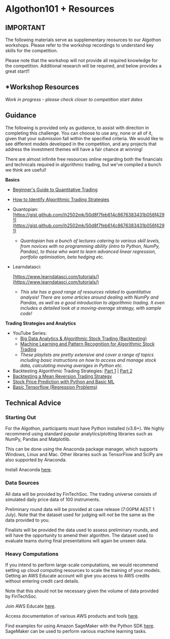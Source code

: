 # Algothon101 + Resources

## **IMPORTANT** ##

The following materials serve as supplementary reosurces to our Algothon workshops. Please refer to the workshop recordings to understand key skills for the competition.

Please note that the workshop will not provide all required knowledge for the competition. Additional research will be required, and below provides a great start!!

## *Workshop Resources ##

*Work in progress - please check closer to competition start dates*

## Guidance

The following is provided only as guidance, to assist with direction in completing this challenge. You can choose to use any, none or all of it, given that your submission fall within the specified criteria. We would like to see different models developed in the competition, and any projects that address the investment themes will have a fair chance at winning!


There are almost infinite free resources online regarding both the financials and technicals required in algorithmic trading, but we've compiled a bunch we think are useful!

**Basics**

- [Beginner's Guide to Quantitative Trading](https://www.quantstart.com/articles/Beginners-Guide-to-Quantitative-Trading/)
- [How to Identify Algorithmic Trading Strategies](https://www.quantstart.com/articles/How-to-Identify-Algorithmic-Trading-Strategies/)
- Quantopian: [https://gist.github.com/ih2502mk/50d8f7feb614c8676383431b056f4291](https://gist.github.com/ih2502mk/50d8f7feb614c8676383431b056f4291)
    - *Quantopian has a bunch of lectures catering to various skill levels, from novices with no programming ability (intro to Python, NumPy, Pandas), to those who want to learn advanced linear regression, portfolio optimisation, beta hedging etc.*
- Learndatasci:
    
    [https://www.learndatasci.com/tutorials/](https://www.learndatasci.com/tutorials/)
    
    - *This site has a good range of resources related to quantitative analysis! There are some articles around dealing with NumPy and Pandas, as well as a good introduction to algorithmic trading. It even includes a detailed look at a moving-average strategy, with sample code!*

**Trading Strategies and Analytics**

- YouTube Series:
    - [Big Data Analytics & Algorithmic Stock Trading (Backtesting)](https://www.youtube.com/watch?v=u6Xd3kRHhJI&list=PLQVvvaa0QuDcR-u9O8LyLR7URiKuW-XZq)
    - [Machine Learning and Pattern Recognition for Algorithmic Stock Trading](https://www.youtube.com/watch?v=v_L9jR8P-54&list=PLQVvvaa0QuDe6ZBtkCNWNUbdaBo2vA4RO)
    - *These playlists are pretty extensive and cover a range of topics including basic instructions on how to access and manage stock data, calculating moving averages in Python etc.*
- Backtesting Algorithmic Trading Strategies: [Part 1](https://www.quantstart.com/articles/Successful-Backtesting-of-Algorithmic-Trading-Strategies-Part-I/) | [Part 2](https://www.quantstart.com/articles/Successful-Backtesting-of-Algorithmic-Trading-Strategies-Part-II/)
- [Backtesting a Mean Reversion Trading Strategy](https://medium.com/@dinodecastro/backtesting-a-trading-strategy-part-3-68191c970be7)
- [Stock Price Prediction with Python and Basic ML](https://www.youtube.com/watch?v=QIUxPv5PJOY)
- [Basic Tensorflow (Regression Problems)](https://www.youtube.com/watch?v=-vHQub0NXI4)

## Technical Advice

### Starting Out

For the Algothon, participants must have Python installed (v3.6+). We highly recommend using standard popular analytics/plotting libraries such as NumPy, Pandas and Matplotlib.

This can be done using the Anaconda package manager, which supports Windows, Linux and Mac. Other libraries such as TensorFlow and SciPy are also supported by Anaconda.

Install Anaconda [here](https://www.anaconda.com/distribution/).

### Data Sources

All data will be provided by FinTechSoc. The trading universe consists of simulated daily price data of 100 instruments. 

Preliminary round data will be provided at case release (7:00PM AEST 1 July). Note that the dataset used for judging will *not* be the same as the data provided to you.

Finalists will be provided the data used to assess preliminary rounds, and will have the opportunity to amend their algorithm. The dataset used to evaluate teams during final presentations will again be unseen data.  

### Heavy Computations

If you intend to perform large-scale computations, we would recommend setting up cloud computing resources to scale the training of your models. Getting an AWS Educate account will give you access to AWS credits without entering credit card details. 

Note that this should not be necessary given the volume of data provided by FinTechSoc. 

Join AWS Educate [here](https://aws.amazon.com/education/awseducate/).

Access documentation of various AWS products and tools [here](https://docs.aws.amazon.com/index.html?nc2=h_ql_doc_do_v).

Find examples for using Amazon SageMaker with the Python SDK [here](https://github.com/awslabs/amazon-sagemaker-examples/tree/master/sagemaker-python-sdk). SageMaker can be used to perform various machine learning tasks.